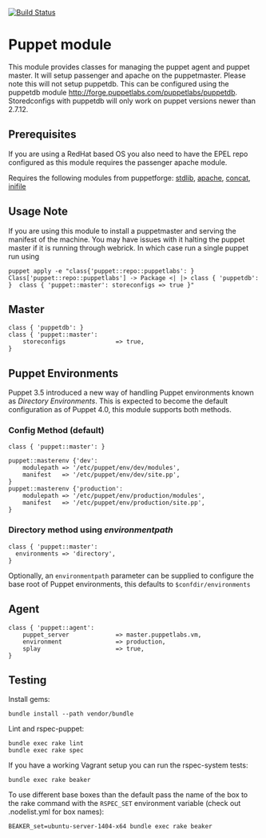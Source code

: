 [![Build Status](https://travis-ci.org/stephenrjohnson/puppetmodule.png)](https://travis-ci.org/stephenrjohnson/puppetmodule)
# Puppet module #

This module provides classes for managing the puppet agent and puppet master. 
It will setup passenger and apache on the puppetmaster. Please note this will 
not setup puppetdb. This can be configured using the puppetdb module 
http://forge.puppetlabs.com/puppetlabs/puppetdb. Storedconfigs with puppetdb 
will only work on puppet versions newer than 2.7.12.

## Prerequisites ##
If you are using a RedHat based OS you also need to have the EPEL repo configured
as this module requires the passenger apache module.

Requires the following modules from puppetforge: [stdlib](https://forge.puppetlabs.com/puppetlabs/stdlib), [apache](https://forge.puppetlabs.com/puppetlabs/apache), [concat](https://forge.puppetlabs.com/puppetlabs/concat), [inifile](https://forge.puppetlabs.com/puppetlabs/inifile)

## Usage Note ##

If you are using this module to install a puppetmaster and serving the manifest of 
the machine. You may have issues with it halting the puppet master if it is 
running through webrick. In which case run a single puppet run using

    puppet apply -e "class{'puppet::repo::puppetlabs': } Class['puppet::repo::puppetlabs'] -> Package <| |> class { 'puppetdb': }  class { 'puppet::master': storeconfigs => true }"

## Master ##
    class { 'puppetdb': }
    class { 'puppet::master':
        storeconfigs              => true,
    }

## Puppet Environments ##

Puppet 3.5 introduced a new way of handling Puppet environments known as _Directory Environments_.  This is expected to become the default configuration as of Puppet 4.0, this module supports both methods.

### Config Method (default) ###

    class { 'puppet::master': }

    puppet::masterenv {'dev':
        modulepath => '/etc/puppet/env/dev/modules',
        manifest   => '/etc/puppet/env/dev/site.pp',
    }
    puppet::masterenv {'production':
        modulepath => '/etc/puppet/env/production/modules',
        manifest   => '/etc/puppet/env/production/site.pp',
    }

### Directory method using _environmentpath_ ###

    class { 'puppet::master':
      environments => 'directory',
    }

Optionally, an `environmentpath` parameter can be supplied to configure the base root of Puppet environments, this defaults to `$confdir/environments`


## Agent ##
    class { 'puppet::agent':
        puppet_server             => master.puppetlabs.vm,
        environment               => production,
        splay                     => true,
    }

## Testing ##

Install gems:

    bundle install --path vendor/bundle

Lint and rspec-puppet:

    bundle exec rake lint
    bundle exec rake spec

If you have a working Vagrant setup you can run the rspec-system tests:

    bundle exec rake beaker

To use different base boxes than the default pass the name of the box to
the rake command with the ```RSPEC_SET``` environment variable (check out
.nodelist.yml for box names):

    BEAKER_set=ubuntu-server-1404-x64 bundle exec rake beaker
